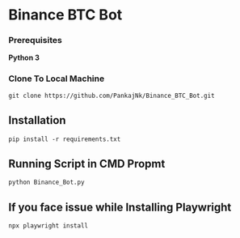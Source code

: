 # Binance BTC Bot

### Prerequisites
**Python 3**

### Clone To Local Machine
```
git clone https://github.com/PankajNk/Binance_BTC_Bot.git
```

## Installation 
```shell
pip install -r requirements.txt
```
## Running Script in CMD Propmt
```shell
python Binance_Bot.py 
```

## If you face issue while Installing Playwright
```shell
npx playwright install
```
